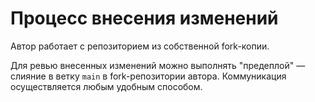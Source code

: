 # Процесс внесения изменений

Автор работает с репозиторием из собственной fork-копии.

Для ревью внесенных изменений можно выполнять "предеплой" — слияние в ветку `main` в fork-репозитории автора. Коммуникация осуществляется любым удобным способом.